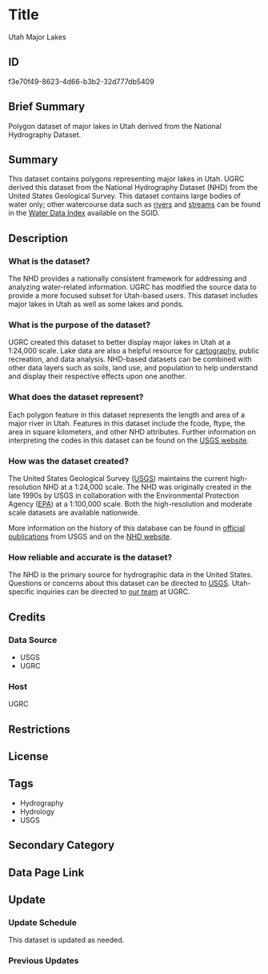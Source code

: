 # Title

Utah Major Lakes

## ID

f3e70f49-8623-4d66-b3b2-32d777db5409

## Brief Summary

Polygon dataset of major lakes in Utah derived from the National Hydrography Dataset.

## Summary

This dataset contains polygons representing major lakes in Utah. UGRC derived this dataset from the National Hydrography Dataset (NHD) from the United States Geological Survey. This dataset contains large bodies of water only; other watercourse data such as [rivers](https://opendata.gis.utah.gov/datasets/utah::utah-major-rivers-polygons/about) and [streams](https://gis.utah.gov/products/sgid/water/nhd-streams/) can be found in the [Water Data Index](https://gis.utah.gov/products/sgid/water/) available on the SGID.

## Description

### What is the dataset?

The NHD provides a nationally consistent framework for addressing and analyzing water-related information. UGRC has modified the source data to provide a more focused subset for Utah-based users. This dataset includes major lakes in Utah as well as some lakes and ponds.

### What is the purpose of the dataset?

UGRC created this dataset to better display major lakes in Utah at a 1:24,000 scale. Lake data are also a helpful resource for [cartography](https://19january2021snapshot.epa.gov/sites/static/files/2014-09/documents/utah.pdf), public recreation, and data analysis. NHD-based datasets can be combined with other data layers such as soils, land use, and population to help understand and display their respective effects upon one another.

### What does the dataset represent?

Each polygon feature in this dataset represents the length and area of a major river in Utah. Features in this dataset include the fcode, ftype, the area in square kilometers, and other NHD attributes. Further information on interpreting the codes in this dataset can be found on the [USGS website](https://www.usgs.gov/ngp-standards-and-specifications/national-hydrography-dataset-nhd-data-dictionary-feature-domains).

### How was the dataset created?

The United States Geological Survey ([USGS](usgs.gov)) maintains the current high-resolution NHD at a 1:24,000 scale. The NHD was originally created in the late 1990s by USGS in collaboration with the Environmental Protection Agency ([EPA](https://www.epa.gov/)) at a 1:100,000 scale. Both the high-resolution and moderate scale datasets are available nationwide.

More information on the history of this database can be found in [official publications](https://www.horizon-systems.com/NHDPlusData/NHDPlusV21/Documentation/History/Making_the_Digital_Water_Flow.pdf) from USGS and on the [NHD website](https://www.usgs.gov/national-hydrography/national-hydrography-dataset#:~:text=In%20the%20late%201990s%2C%20the,and%20those%20of%20other%20medium).

### How reliable and accurate is the dataset?

The NHD is the primary source for hydrographic data in the United States.  Questions or concerns about this dataset can be directed to [USGS](https://www.usgs.gov/national-hydrography/nhdplus-high-resolution). Utah-specific inquiries can be directed to [our team](https://gis.utah.gov/contact/) at UGRC.

## Credits

### Data Source

- USGS
- UGRC

### Host

UGRC

## Restrictions

## License

## Tags

- Hydrography
- Hydrology
- USGS

## Secondary Category

## Data Page Link

## Update

### Update Schedule

This dataset is updated as needed.

### Previous Updates
